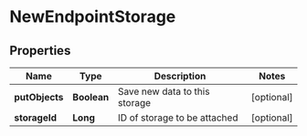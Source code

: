 
# NewEndpointStorage

## Properties
Name | Type | Description | Notes
------------ | ------------- | ------------- | -------------
**putObjects** | **Boolean** | Save new data to this storage |  [optional]
**storageId** | **Long** | ID of storage to be attached |  [optional]



